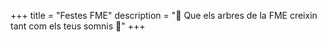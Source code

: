 +++
title = "Festes FME"
description = "🌲 Que els arbres de la FME creixin tant com els teus somnis 💭"
+++


